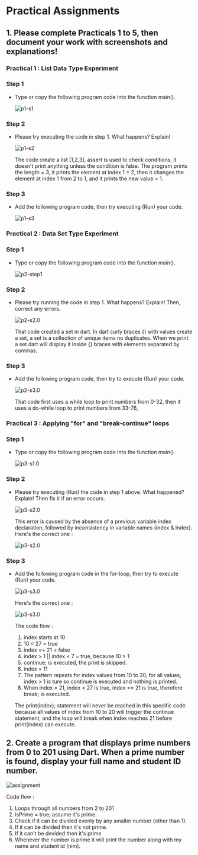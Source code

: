 # Practical Assignments

## 1. Please complete Practicals 1 to 5, then document your work with screenshots and explanations!

### Practical 1 : List Data Type Experiment
### Step 1 
- Type or copy the following program code into the function main().
    
    ![p1-s1](img/p1-s1.png)

### Step 2
- Please try executing the code in step 1. What happens? Explain!
    
    ![p1-s2](img/p1-s2.png)

    The code create a list [1,2,3], assert is used to check conditions, it doesn't print anything unless the condition is false. The program prints the length = 3, it prints the element at index 1 = 2, then it changes the element at index 1 from 2 to 1, and it prints the new value = 1.

### Step 3 
- Add the following program code, then try executing (Run) your code.
    
    ![p1-s3](img/p1-s3.png)

### Practical 2 : Data Set Type Experiment
### Step 1
- Type or copy the following program code into the function main().

    ![p2-step1](img/p2-s1.png)

### Step 2
- Please try running the code in step 1. What happens? Explain! Then, correct any errors.

    ![p2-s2.0](img/p2-s2.png)
    
    That code created a set in dart. In dart curly braces {} with values create a set, a set is a collection of unique items no duplicates. When we print a set dart will display it inside {} braces with elements separated by commas.

### Step 3
- Add the following program code, then try to execute (Run) your code.

    ![p2-s3.0](img/p2-3.0.png)

    That code first uses a while loop to print numbers from 0-32, then it uses a do-while loop to print numbers from 33-76,

### Practical 3 : Applying "for" and "break-continue" loops
### Step 1
- Type or copy the following program code into the function main()

    ![p3-s1.0](img/p3-1.0.png)

### Step 2
- Please try executing (Run) the code in step 1 above. What happened? Explain! Then fix it if an error occurs.

    ![p3-s2.0](img/p3-2.0.png)

    This error is caused by the absence of a previous variable index declaration, followed by inconsistency in variable names (index & Index). Here's the correct one :

    ![p3-s2.0](img/p3-2.1.png)

### Step 3
- Add the following program code in the for-loop, then try to execute (Run) your code.

    ![p3-s3.0](img/p3-s3.0.png)

    Here's the correct one :

    ![p3-s3.0](img/p3-s3.1.png)

    The code flow :
    1. index starts at 10
    2. 10 < 27 = true
    3. index == 21 = false
    4. index > 1 || index < 7 = true, because 10 > 1
    5. continue; is executed, the print is skipped.
    6. index = 11
    7. The pattern repeats for index values from 10 to 20, for all values, index > 1 is ture so continue is executed and nothing is printed.
    8. When index = 21, index < 27 is true, index == 21 is true, therefore break; is executed.
    
    The print(index); statement will never be reached in this specific code because all values of index from 10 to 20 will trigger the continue statement, and the loop will break when index reaches 21 before print(index) can execute.


## 2. Create a program that displays prime numbers from 0 to 201 using Dart. When a prime number is found, display your full name and student ID number.

![assignment](img/assignment.png)

Code flow :
1. Loops through all numbers from 2 to 201
2. isPrime = true; assume it's prime.
3. Check if it can be divided evenly by any smaller number (other than 1).
4. If it can be divided then it's not prime.
5. If it can't be devided then it's prime
6. Whenever the number is prime it will print the number along with my name and student id (nim).